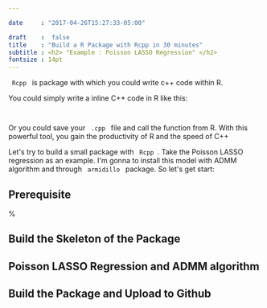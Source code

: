 ```yaml
---

date     : "2017-04-26T15:27:33-05:00"

draft    :  false
title    : "Build a R Package with Rcpp in 30 minutes"
subtitle : <h2> "Example : Poisson LASSO Regression" </h2>
fontsize : 14pt
---
```


<code> Rcpp </code> is package with which you could write c++ code within R. 

You could simply write a inline C++ code in R like this:

<code>
</code>

Or you could save your <code> .cpp </code> file and call the function from R. With this
powerful tool, you gain the productivity of R and the speed of C++

Let's try to build a small package with <code> Rcpp </code>. Take the Poisson LASSO regression as an 
example. I'm gonna to install this model with ADMM algorithm and through <code> armidillo </code> package.
So let's get start:

## Prerequisite
% 

## Build the Skeleton of the Package

## Poisson LASSO Regression and ADMM algorithm

## Build the Package and Upload to Github